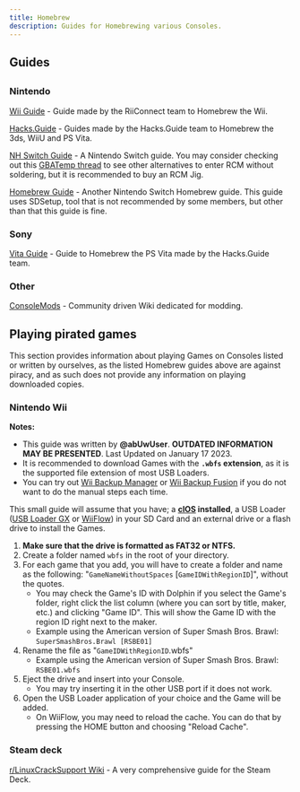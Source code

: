 ```yaml
---
title: Homebrew
description: Guides for Homebrewing various Consoles.
---
```


<h2>Guides<h2>

### Nintendo

[Wii Guide](https://wii.guide) - Guide made by the RiiConnect team to Homebrew the Wii.

[Hacks.Guide](https://hacks.guide/) - Guides made by the Hacks.Guide team to Homebrew the 3ds, WiiU and PS Vita.

[NH Switch Guide](https://nh-server.github.io/switch-guide/) - A Nintendo Switch guide. You may consider checking out this [GBATemp thread](https://gbatemp.net/threads/the-ultimate-list-of-mods-to-enter-rcm.502145/) to see other alternatives to enter RCM without soldering, but it is recommended to buy an RCM Jig.

[Homebrew Guide](https://switch.homebrew.guide/) - Another Nintendo Switch Homebrew guide. This guide uses SDSetup, tool that is not recommended by some members, but other than that this guide is fine.

### Sony

[Vita Guide](https://vita.hacks.guide/) - Guide to Homebrew the PS Vita made by the Hacks.Guide team.

### Other

[ConsoleMods](https://consolemods.org/) - Community driven Wiki dedicated for modding.

## Playing pirated games
This section provides information about playing Games on Consoles listed or written by ourselves, as the listed Homebrew guides above are against piracy, and as such does not provide any information on playing downloaded copies.

### Nintendo Wii
**Notes:**
- This guide was written by **@abUwUser**. **OUTDATED INFORMATION MAY BE PRESENTED**. Last Updated on January 17 2023.
- It is recommended to download Games with the **`.wbfs` extension**, as it is the supported file extension of most USB Loaders. 
- You can try out [Wii Backup Manager](https://wii.guide/wiibackupmanager) or [Wii Backup Fusion](https://github.com/larsenv/Wii-Backup-Fusion) if you do not want to do the manual steps each time.

This small guide will assume that you have; a **[cIOS](https://wii.guide/cios) installed**, a USB Loader ([USB Loader GX](https://wii.guide/usbloadergx) or [WiiFlow](https://wii.guide/wiiflow)) in your SD Card and an external drive or a flash drive to install the Games.

1. **Make sure that the drive is formatted as FAT32 or NTFS.**
2. Create a folder named `wbfs` in the root of your directory.
3. For each game that you add, you will have to create a folder and name as the following: "`GameNameWithoutSpaces` [`GameIDWithRegionID`]", without the quotes.
    - You may check the Game's ID with Dolphin if you select the Game's folder, right click the list column (where you can sort by title, maker, etc.) and clicking "Game ID". This will show the Game ID with the region ID right next to the maker.
    - Example using the American version of Super Smash Bros. Brawl: `SuperSmashBros.Brawl [RSBE01]`
4. Rename the file as "`GameIDWithRegionID`.wbfs"
    - Example using the American version of Super Smash Bros. Brawl: `RSBE01.wbfs`
5. Eject the drive and insert into your Console.
    - You may try inserting it in the other USB port if it does not work.
6. Open the USB Loader application of your choice and the Game will be added.
    - On WiiFlow, you may need to reload the cache. You can do that by pressing the HOME button and choosing "Reload Cache".

### Steam deck
[r/LinuxCrackSupport Wiki](https://www.reddit.com/r/LinuxCrackSupport/wiki/index/steamdeck/) - A very comprehensive guide for the Steam Deck.
